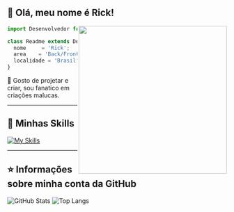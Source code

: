 ## 💜 Olá, meu nome é <strong>Rick!</strong>


<img align="right" width="340" src="https://i2.wp.com/allhtaccess.info/wp-content/uploads/2018/03/programming.gif?fit=1281%2C716&ssl=1"/>

```js
import Desenvolvedor from 'Rick';

class Readme extends Desenvolvedor {
  nome     = 'Rick';
  area    = 'Back/Front-end';
  localidade = 'Brasil';
}
```


🎁 Gosto de projetar e criar, sou fanatico em criações malucas.

----

## 🚀 Minhas Skills

[![My Skills](https://skillicons.dev/icons?i=js,html,css,ae,bash,cpp,c,figma,bots,mysql,nodejs,php,py,ts,java)](https://skillicons.dev)

---

## ⭐ Informações sobre minha conta da GitHub
![GitHub Stats](https://github-readme-stats.vercel.app/api?username=Xmroot&theme=midnight-purple&show_icons=true)
![Top Langs](https://github-readme-stats.vercel.app/api/top-langs/?username=xmroot&hide_progress=false)
